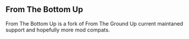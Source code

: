 ## From The Bottom Up

From The Bottom Up is a fork of From The Ground Up current maintaned support and hopefully more mod compats.
